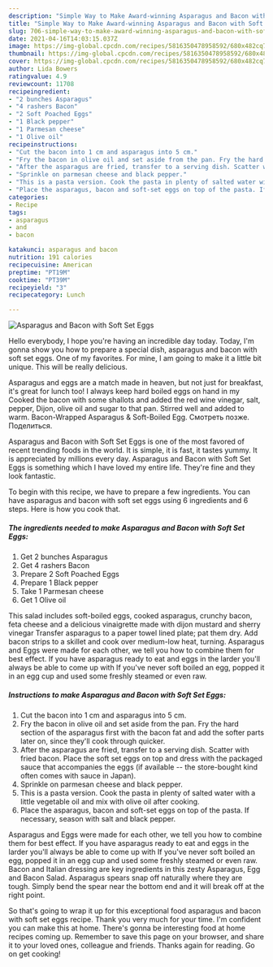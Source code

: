 ```yaml
---
description: "Simple Way to Make Award-winning Asparagus and Bacon with Soft Set Eggs"
title: "Simple Way to Make Award-winning Asparagus and Bacon with Soft Set Eggs"
slug: 706-simple-way-to-make-award-winning-asparagus-and-bacon-with-soft-set-eggs
date: 2021-04-16T14:03:15.037Z
image: https://img-global.cpcdn.com/recipes/5816350478958592/680x482cq70/asparagus-and-bacon-with-soft-set-eggs-recipe-main-photo.jpg
thumbnail: https://img-global.cpcdn.com/recipes/5816350478958592/680x482cq70/asparagus-and-bacon-with-soft-set-eggs-recipe-main-photo.jpg
cover: https://img-global.cpcdn.com/recipes/5816350478958592/680x482cq70/asparagus-and-bacon-with-soft-set-eggs-recipe-main-photo.jpg
author: Lida Bowers
ratingvalue: 4.9
reviewcount: 11708
recipeingredient:
- "2 bunches Asparagus"
- "4 rashers Bacon"
- "2 Soft Poached Eggs"
- "1 Black pepper"
- "1 Parmesan cheese"
- "1 Olive oil"
recipeinstructions:
- "Cut the bacon into 1 cm and asparagus into 5 cm."
- "Fry the bacon in olive oil and set aside from the pan. Fry the hard section of the asparagus first with the bacon fat and add the softer parts later on, since they&#39;ll cook through quicker."
- "After the asparagus are fried, transfer to a serving dish. Scatter with fried bacon. Place the soft set eggs on top and dress with the packaged sauce that accompanies the eggs (if available -- the store-bought kind often comes with sauce in Japan)."
- "Sprinkle on parmesan cheese and black pepper."
- "This is a pasta version. Cook the pasta in plenty of salted water with a little vegetable oil and mix with olive oil after cooking."
- "Place the asparagus, bacon and soft-set eggs on top of the pasta. If necessary, season with salt and black pepper."
categories:
- Recipe
tags:
- asparagus
- and
- bacon

katakunci: asparagus and bacon 
nutrition: 191 calories
recipecuisine: American
preptime: "PT19M"
cooktime: "PT39M"
recipeyield: "3"
recipecategory: Lunch

---
```



![Asparagus and Bacon with Soft Set Eggs](https://img-global.cpcdn.com/recipes/5816350478958592/680x482cq70/asparagus-and-bacon-with-soft-set-eggs-recipe-main-photo.jpg)

Hello everybody, I hope you're having an incredible day today. Today, I'm gonna show you how to prepare a special dish, asparagus and bacon with soft set eggs. One of my favorites. For mine, I am going to make it a little bit unique. This will be really delicious.

Asparagus and eggs are a match made in heaven, but not just for breakfast, it&#39;s great for lunch too! I always keep hard boiled eggs on hand in my Cooked the bacon with some shallots and added the red wine vinegar, salt, pepper, Dijon, olive oil and sugar to that pan. Stirred well and added to warm. Bacon-Wrapped Asparagus &amp; Soft-Boiled Egg. Смотреть позже. Поделиться.

Asparagus and Bacon with Soft Set Eggs is one of the most favored of recent trending foods in the world. It is simple, it is fast, it tastes yummy. It is appreciated by millions every day. Asparagus and Bacon with Soft Set Eggs is something which I have loved my entire life. They're fine and they look fantastic.


To begin with this recipe, we have to prepare a few ingredients. You can have asparagus and bacon with soft set eggs using 6 ingredients and 6 steps. Here is how you cook that.

<!--inarticleads1-->

##### The ingredients needed to make Asparagus and Bacon with Soft Set Eggs:

1. Get 2 bunches Asparagus
1. Get 4 rashers Bacon
1. Prepare 2 Soft Poached Eggs
1. Prepare 1 Black pepper
1. Take 1 Parmesan cheese
1. Get 1 Olive oil


This salad includes soft-boiled eggs, cooked asparagus, crunchy bacon, feta cheese and a delicious vinaigrette made with dijon mustard and sherry vinegar Transfer asparagus to a paper towel lined plate; pat them dry. Add bacon strips to a skillet and cook over medium-low heat, turning. Asparagus and Eggs were made for each other, we tell you how to combine them for best effect. If you have asparagus ready to eat and eggs in the larder you&#39;ll always be able to come up with If you&#39;ve never soft boiled an egg, popped it in an egg cup and used some freshly steamed or even raw. 

<!--inarticleads2-->

##### Instructions to make Asparagus and Bacon with Soft Set Eggs:

1. Cut the bacon into 1 cm and asparagus into 5 cm.
1. Fry the bacon in olive oil and set aside from the pan. Fry the hard section of the asparagus first with the bacon fat and add the softer parts later on, since they&#39;ll cook through quicker.
1. After the asparagus are fried, transfer to a serving dish. Scatter with fried bacon. Place the soft set eggs on top and dress with the packaged sauce that accompanies the eggs (if available -- the store-bought kind often comes with sauce in Japan).
1. Sprinkle on parmesan cheese and black pepper.
1. This is a pasta version. Cook the pasta in plenty of salted water with a little vegetable oil and mix with olive oil after cooking.
1. Place the asparagus, bacon and soft-set eggs on top of the pasta. If necessary, season with salt and black pepper.


Asparagus and Eggs were made for each other, we tell you how to combine them for best effect. If you have asparagus ready to eat and eggs in the larder you&#39;ll always be able to come up with If you&#39;ve never soft boiled an egg, popped it in an egg cup and used some freshly steamed or even raw. Bacon and Italian dressing are key ingredients in this zesty Asparagus, Egg and Bacon Salad. Asparagus spears snap off naturally where they are tough. Simply bend the spear near the bottom end and it will break off at the right point. 

So that's going to wrap it up for this exceptional food asparagus and bacon with soft set eggs recipe. Thank you very much for your time. I'm confident you can make this at home. There's gonna be interesting food at home recipes coming up. Remember to save this page on your browser, and share it to your loved ones, colleague and friends. Thanks again for reading. Go on get cooking!
